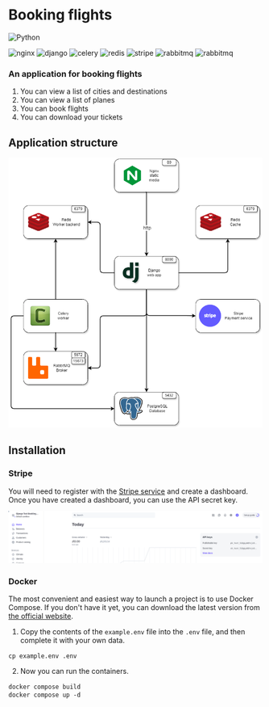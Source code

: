 # Booking flights
![Python](https://img.shields.io/badge/python-3.12-blue.svg)

<div>
  <img src="https://www.vectorlogo.zone/logos/nginx/nginx-icon.svg" alt="nginx" width="32" height="32"/>
  <img src="https://cdn.worldvectorlogo.com/logos/django.svg" alt="django" width="30" height="30"/>
  <img src="https://havola.uz/uploads/logos/90/sb4u0gqv.png" alt="celery" width="30" height="30"/>
  <img src="https://www.vectorlogo.zone/logos/redis/redis-icon.svg" alt="redis" width="30" height="30"/>
  <img src="https://www.vectorlogo.zone/logos/stripe/stripe-icon.svg" alt="stripe" width="30" height="30"/>
  <img src="https://www.vectorlogo.zone/logos/rabbitmq/rabbitmq-icon.svg" alt="rabbitmq" width="30" height="30"/>
  <img src="https://www.vectorlogo.zone/logos/postgresql/postgresql-icon.svg" alt="rabbitmq" width="30" height="30"/>
</div>

### An application for booking flights
1. You can view a list of cities and destinations
2. You can view a list of planes
3. You can book flights
4. You can download your tickets

## Application structure

![img](img/app_structure.png)

## Installation

### Stripe
You will need to register with the [Stripe service](https://stripe.com/) and create a dashboard. Once you have created a dashboard, you can use the API secret key.

![img](img/api_keys.png)


### Docker
The most convenient and easiest way to launch a project is to use Docker Compose. 
If you don't have it yet, you can download the latest version from 
[the official website](https://github.com/docker/compose).

1. Copy the contents of the `example.env` file into the `.env` file, and then complete it with your own data.
```shell
cp example.env .env
```
2. Now you can run the containers.
```shell
docker compose build
docker compose up -d
```
